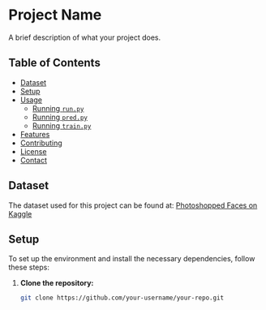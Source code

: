 # Project Name

A brief description of what your project does.

## Table of Contents

- [Dataset](#dataset)
- [Setup](#setup)
- [Usage](#usage)
  - [Running `run.py`](#running-runpy)
  - [Running `pred.py`](#running-predpy)
  - [Running `train.py`](#running-trainpy)
- [Features](#features)
- [Contributing](#contributing)
- [License](#license)
- [Contact](#contact)

## Dataset

The dataset used for this project can be found at: [Photoshopped Faces on Kaggle](https://www.kaggle.com/datasets/tbourton/photoshopped-faces)

## Setup

To set up the environment and install the necessary dependencies, follow these steps:

1. **Clone the repository:**

   ```bash
   git clone https://github.com/your-username/your-repo.git
